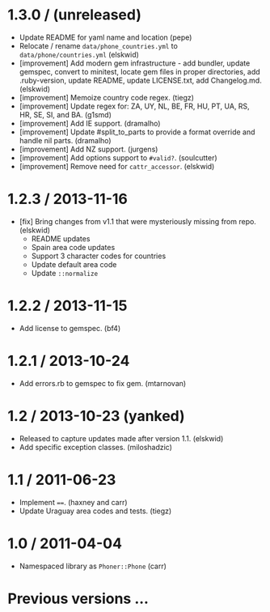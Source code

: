 # 1.3.0 / (unreleased)

* Update README for yaml name and location (pepe)
* Relocate / rename `data/phone_countries.yml` to `data/phone/countries.yml` (elskwid)
* [improvement] Add modern gem infrastructure - add bundler, update gemspec, convert to minitest, locate gem files in proper directories, add .ruby-version, update README, update LICENSE.txt, add Changelog.md. (elskwid)
* [improvement] Memoize country code regex. (tiegz)
* [improvement] Update regex for: ZA, UY, NL, BE, FR, HU, PT, UA, RS, HR, SE, SI, and BA. (g1smd)
* [improvement] Add IE support. (dramalho)
* [improvement] Update #split_to_parts to provide a format override and handle nil parts. (dramalho)
* [improvement] Add NZ support. (jurgens)
* [improvement] Add options support to `#valid?`. (soulcutter)
* [improvement] Remove need for `cattr_accessor`. (elskwid)

# 1.2.3 / 2013-11-16

* [fix] Bring changes from v1.1 that were mysteriously missing from repo. (elskwid)
  - README updates
  - Spain area code updates
  - Support 3 character codes for countries
  - Update default area code
  - Update `::normalize`

# 1.2.2 / 2013-11-15

* Add license to gemspec. (bf4)

# 1.2.1 / 2013-10-24

* Add errors.rb to gemspec to fix gem. (mtarnovan)

#  1.2 / 2013-10-23 (yanked)

* Released to capture updates made after version 1.1. (elskwid)
* Add specific exception classes. (miloshadzic)

# 1.1 / 2011-06-23

* Implement `==`. (haxney and carr)
* Update Uraguay area codes and tests. (tiegz)

# 1.0 / 2011-04-04

* Namespaced library as `Phoner::Phone` (carr)

# Previous versions ...
